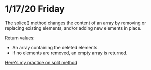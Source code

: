 # 1/17/20 Friday 

The splice() method changes the content of an array by removing or replacing existing elements, and/or adding new elements in place. 

Return values:
  - An array containing the deleted elements. 
  - If no elements are removed, an empty array is returned. 

[Here's my practice on split method](splice-review.js)


